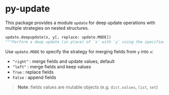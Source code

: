 py-update
=========

This package provides a module `update` for deep update operations with multiple strategies on nested structures.

```python
update.deepupdate(x, y[, replace: update.MODE])
"""Perform a deep update (in place) of `x` with `y` using the specified strategy."""
```

Use `update.MODE` to specify the strategy for merging fields from `y` into `x`:
- `"right"` : merge fields and update values, default
- `"left"`  : merge fields and keep values
- `True`    : replace fields
- `False`   : append fields

> **Note**: fields values are mutable objects (e.g. `dict.values`, `list`, `set`)
